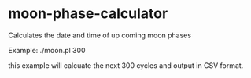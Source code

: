 # moon-phase-calculator
Calculates the date and time of up coming moon phases

Example:
./moon.pl 300

this example will calcuate the next 300 cycles and output in CSV format.
